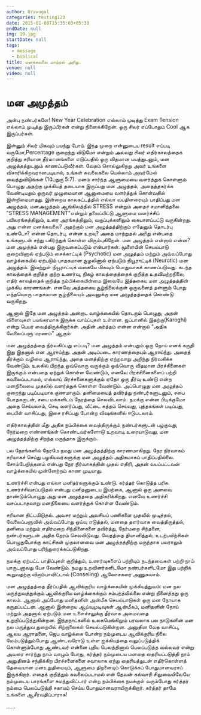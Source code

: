 ```yaml
---
author: Uravugal
categories: testing123
date: 2015-01-08T15:35:03+05:30
endDate: null
img: 10.jpg
startDate: null
tags: 
  - message
  - biblical
title: மனக்கவலை மாற்றல் அரிது.
venue: null
video: null
---
```

# மன அமுத்தம்
அன்பு நண்பர்களே! New Year Celebration எல்லாம் முடித்து Exam Tension எல்லாம் முடித்து இருப்பீர்கள் என்று நினைக்கிறேன். ஒரு சிலர் எப்போதும் Cool ஆக இருப்பர்கள். 

<!--more-->

இன்னும் சிலர் மிகவும் பயந்து போய். இந்த முறை என்னுடைய result எப்படி வருமோ,Percentage குறைந்து விடுமோ என்றும் அல்லது சிலர் எதிர்காலத்தைக் குறித்து சரியான தீர்மானங்களை எடுப்பதில் ஒரு விதமான பயத்துடனும், மன அழுத்தத்துடனும் காணப்படுவீர்கள். வேதம் சொல்லுகிறது அவர் உங்களை விசாரிக்கிறவரானபடியால், உங்கள் கவலைகலை யெல்லாம் அவர்மேல் வைத்துவிடுங்கள் (1பேதுரு 5:7). மனம் சார்ந்த ஆளுமையை வளர்த்துக் கொள்ளும் பொழுது அதற்கு முக்கியத் தடையாக இருப்பது மன அழுத்தம், அதைத்தகர்க்க வேண்டியதும் ஒருவர் முழுமையான ஆனுமையை வளர்த்துக் கொள்வதில் இன்றிமையாதது.
இன்றைய காலகட்டத்தில் எல்லா வயதினரையும் பாதிப்பது மன அழுத்தம், மனஅழுத்தம் ஆங்கிலத்தில் STRESS என்றும் அதைச் சமாளித்தலை "STRESS MANAGEMENT"என்றும் தலைப்பிட்டு ஆளுமை வளர்ச்சிப் பயிலரங்கத்திலும், உரை அரங்கத்திலும், வகுப்புக்களிலும் கையாளப்பட்டு வருகின்றது.
அது என்ன மனக்கவலை? அதற்கும் மன அழுத்தத்திற்கும் எதேனும் தொடர்பு உண்டோ? என்ன தொடர்பு, என்ன உறவு? அதை மாற்றுதல் அரிது என்பதை உங்களுடன் சற்று பகிர்ந்துக் கொள்ள விரும்புகிறேன்.
மன அழுத்தம் என்றால் என்ன?
மன அமுத்தம் என்பது இருவகைப்படும் என்பார்கள். மூளையின் செயல்பாடு குறைவினால் ஏற்படும் சைக்காட்டிக் (Psychotic) மன அழுத்தம் மற்றும் அவ்வப்போது வாழ்க்கையில் ஏற்படும் பாதகமான சூழலினால் ஏற்படும் நியூராட்டிக் (Neurotic) மன அழுத்தம். இவற்றுள் நியூராட்டிக் வகையே மிகவும் பொதுவாகக் காணப்படுவது. கடந்த காலத்தைக் குறித்த குற்ற உணர்வு, நிகழ் காலத்தைத்தைக் குறித்த உதவியற்றநிலை,
எதிர் காலத்தைக் குறித்த நம்பிக்கையின்மை இவையே இத்தகைய மன அழுத்தத்தின் முக்கிய காரணங்கள். எனவே அத்தகைய சூழ்நிலைக்குள் ஒருவனைத் தள்ளும் போது எந்தவொரு பாதகமான சூழ்நிலையும் அவனுக்கு மன அழுத்தத்தைக் கொண்டு வருகிறது.

ஆனால் இதே மன அழுத்தம் அன்றாட வாழ்க்கையில் தொடரும் பொழுது, அதன் விளைவுகள் பயங்கரமாக இருக்க வாய்ப்புகள் உள்ளன. ஜப்பானில் இதற்கு(Karoghi) என்று பெயர் வைத்திருக்கிறார்கள். அதின் அர்த்தம் என்ன என்றால் "அதிக வேலைப்பளு மரணம்" ஆகும்

மன அழுத்தத்தை நிர்வகிப்பது எப்படி?
மன அழுத்தம் என்பதும் ஒரு நோய் எனக் கருதி இது இதனால் என ஆராய்ந்து. அதன் அடிப்படை காரணத்தையும் ஆராய்ந்து. அதைத் தீர்க்கும் வழியை ஆராய்ந்து, அதை மனத்திற்கு ஏற்றவாறு அறிந்து நிர்வகிக்க வேண்டும். உலகில் பிறந்த ஒவ்வொரு வருக்கும் ஒவ்வொரு விதமான பிரச்சினைகள் இருக்கும் என்பதை ஏற்றுக் கொள்ள வேண்டும், எனவே பிரச்சினைகளைப் பற்றி கவலைப்படாமல், எல்லாப் பிரச்சனைகளுக்கும் ஏதோ ஒரு தீர்வு உண்டு என்ற மனநிலையை முதலில் வளர்த்துக் கொள்ள வேண்டும். அப்பொழுது மன அழுத்தம் குறைந்து படிப்படியாக குணமாகும். தனிமையைத் தவிர்த்து நண்பர்களுடனும், சபை போதகருடன், சபை மக்களிடம் நேரத்தை செலவிடலாம். நமக்கு என்ன பிடிக்குமோ அதை செய்யலாம், செடி வளர்ப்பது, வீட்டை சுத்தம்
செய்வது, புத்தகங்கள் படிப்பது, பைபிள் வாசிப்பது, இசை ரசிப்பது போன்ற விஷங்களில் ஈடுபடலாம்.

எதிர்காலத்தின் மீது அதிக நம்பிக்கை வைத்திருக்கும் நண்பர்களுடன் பழகுவது, நேர்மறை எண்ணங்கள் கொண்டவர்களோடு உறவாடி உரையாடுவது, மன அழுத்தத்திற்கு சிறந்த மருந்தாக இருக்கும்.

பல நேரங்களில் நேரமே நமது மன அழுத்தத்திற்கு காரணமாகிறது. நேர நிர்வாகம் சரியாகச் செய்து பழகியவர்களுக்கு மன அழுத்தம் அதிகமாகப் பாதிப்பதில்லை. சோம்பேறித்தனம் என்பது நேர நிர்வாகத்தின் முதல் எதிரி, அதன் வயப்பட்டவன் வாழ்க்கையில் முன்னேற்றம் காண முடியாது.

உணர்ச்சி என்பது எல்லா மனிதர்களுக்கும் உண்டு. கர்த்தர் கொடுத்த பரிசு. உணர்ச்சிவசப்படுதல் என்பது மனிதனுடைய இயற்கை, ஆனால் ஒரு அளவை தாண்டும்பொழுது அது மன அழுத்ததை அதிகரிக்கிறது. எனவே உணர்ச்சி வசப்படாதவாறு மனநிலையை வளர்த்துக் கொள்ள வேண்டும்.

சரியான திட்டமிடுதல். அவசர மற்றும் அவசியப் பணிகளை முதலில் முடித்தல், வேலைப்பளுவில் அவ்வப்போது ஓய்வு எடுத்தல், மனதை தளர்வாக வைத்திருத்தல், தனிமை மற்றும் எதிர்மறை சிந்தினைகளை தவிர்த்து, நேர்மறை சிந்தனை, நண்பர்களுடன் அதிக நேரம் செலவிடுவது. வேதத்தை தியானித்தல், உடற்பயிற்சிகள் பொழுதுபோக்கு காட்சிகள் முதலானவை மன அழுத்தத்திற்கு மருந்தாக பலராலும்
அவ்வப்போது பரிந்துரைக்கப்படுகிறது.

நமக்கு ஏற்பட்ட பாதிப்புகள் குறித்தும், உணர்வுகளைப் பற்றியும் நடந்தவைகள் பற்றி நாம் யாருடனாவது பேச வேண்டும். நமது உறவினர்களிடமோ நண்பர்களிடமோ இது பற்றிக் கூறுவதற்கு விரும்பாவிட்டால் (Conseling) ஆலோசகரை அணுகலாம்.

மன அழுத்தத்தை தீர்ப்பதில் ஆவிக்குரிய வாழ்க்கையின் முக்கியத்துவம்:
மன நல மருத்துவத்துக்கும் ஆவிக்குரிய வாழ்க்கைக்கும் சம்பந்தமில்லை என்று நினைத்தது ஒரு காலம். ஆனால் அப்போது மனிதனின் அன்மீக செயல்பாடுகள் ஒரு மன நோயாக கருதப்பட்டன. ஆனால் இன்றைய ஆய்வுமுடிவுகள் ஆன்மீகம், மனிதனின் நோய் மற்றும் அதனால் ஏற்படும் மன உளைச்சலுக்கு தீர்வாக அமைவதை உறுதிப்படுத்துகின்றன. இந்தநாட்களில் உலகமெங்கிலும் பரவலாக பல நாடுகளின் மன நல மருத்துவ துறையில் சிற்றாலைகள் செயல்படுகின்றன. அனுதின வேத வாசிப்பு, ஆலய ஆராதனை, ஜெப வாழ்க்கை போன்ற நம்முடைய ஆவிக்குரிய நிலை மேம்படுத்தும்போது ஆண்டவரோடு உள்ள ஐக்கியத்தை வலுப்படுத்திக் கொள்ளும்போது ஆண்டவர் என்னை புதிய பெலத்தினால் பெலப்படுத்த வல்லவர் என்று அவரை சார்ந்து நாம் வாழும் போது, கர்த்தர் நம்முடைய மனதை தைரியப்படுத்தி நாம் அனுதினம் சந்திக்கிற பிரச்சனைகளை சவாலாக ஏற்று தைரியத்துடன் எதிர்கொள்ளத் தேவையான மனஉறுதியையும், ஆளுமை திறனையும் கொடுக்கப் போதுமானவராய் இருக்கிறார். எதைக் குறித்தும் கவலைப்படாமல் என் தேவன் கல்வாரி சிலுவையிலேயே நம்முடைய பாரங்களை சுமந்துவிட்டார் என்ற நம்பிக்கை நமக்குள் வரும்போது கர்த்தர் நம்மை பெலப்படுத்தி சகாயம் செய்ய போதுமானவராயிருக்கிறார். கர்த்தர் தாமே உங்களை ஆசீர்வதிப்பாராக!


......